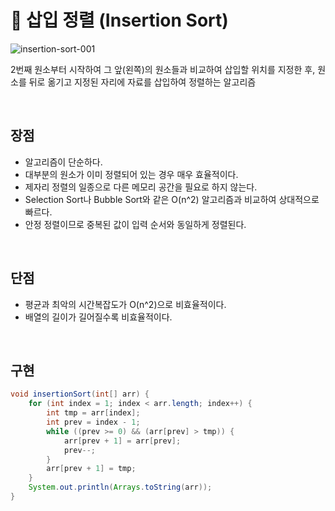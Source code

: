 # 📍 삽입 정렬 (Insertion Sort)

![insertion-sort-001](https://user-images.githubusercontent.com/78673570/187065102-5c476e81-cb50-4f0c-8e78-bcb8c0062c9a.gif)

2번째 원소부터 시작하여 그 앞(왼쪽)의 원소들과 비교하여 삽입할 위치를 지정한 후, 원소를 뒤로 옮기고 지정된 자리에 자료를 삽입하여 정렬하는 알고리즘

<br>

## 장점

- 알고리즘이 단순하다.
- 대부분의 원소가 이미 정렬되어 있는 경우 매우 효율적이다.
- 제자리 정렬의 일종으로 다른 메모리 공간을 필요로 하지 않는다.
- Selection Sort나 Bubble Sort와 같은 O(n^2) 알고리즘과 비교하여 상대적으로 빠르다.
- 안정 정렬이므로 중복된 값이 입력 순서와 동일하게 정렬된다.

<br>

## 단점

- 평균과 최악의 시간복잡도가 O(n^2)으로 비효율적이다.
- 배열의 길이가 길어질수록 비효율적이다.

<br>

## 구현

```java
void insertionSort(int[] arr) {
    for (int index = 1; index < arr.length; index++) {
        int tmp = arr[index];
        int prev = index - 1;
        while ((prev >= 0) && (arr[prev] > tmp)) {
            arr[prev + 1] = arr[prev];
            prev--;
        }
        arr[prev + 1] = tmp;  
    }
    System.out.println(Arrays.toString(arr));
}
```
